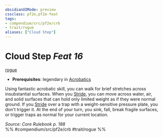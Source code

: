 ```yaml
---
obsidianUIMode: preview
cssclass: pf2e,pf2e-feat
tags:
- compendium/src/pf2e/crb
- trait/rogue
aliases: ["Cloud Step"]
---
```

# Cloud Step  *Feat 16*  
[rogue](/rules/traits/rogue.md)  

- **Prerequisites**: legendary in [Acrobatics](/compendium/skills.md#Acrobatics)

Using fantastic acrobatic skill, you can walk for brief stretches across insubstantial surfaces. When you [Stride](/rules/actions/stride.md), you can move across water, air, and solid surfaces that can hold only limited weight as if they were normal ground. If you [Stride](/rules/actions/stride.md) over a trap with a weight-sensitive pressure plate, you don't trigger it. At the end of your turn, you sink, fall, break fragile surfaces, or trigger traps as normal for your current location.

*Source: Core Rulebook p. 188*  
%% #compendium/src/pf2e/crb #trait/rogue %%
